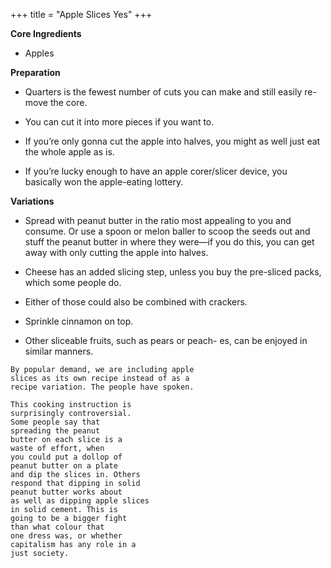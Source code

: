 +++
title = "Apple Slices Yes"
+++

**Core Ingredients**
- Apples

**Preparation**
- Quarters is the fewest number of cuts you can make and still easily re-
move the core.

- You can cut it into more pieces if you want to.

- If you’re only gonna cut the apple into halves, you might as well just eat
the whole apple as is.

- If you’re lucky enough to have an apple corer/slicer device, you basically
won the apple-eating lottery.

**Variations**
- Spread with peanut butter in the ratio most
appealing to you and consume. Or use a
spoon or melon baller to scoop the seeds out
and stuff the peanut butter in where they
were—if you do this, you can get away with
only cutting the apple into halves.

- Cheese has an added slicing step, unless you
buy the pre-sliced packs, which some people
do.

- Either of those could also be combined with
crackers.

- Sprinkle cinnamon on top.

- Other sliceable fruits, such as pears or peach-
es, can be enjoyed in similar manners.

```
By popular demand, we are including apple
slices as its own recipe instead of as a
recipe variation. The people have spoken.
```
```
This cooking instruction is
surprisingly controversial.
Some people say that
spreading the peanut
butter on each slice is a
waste of effort, when
you could put a dollop of
peanut butter on a plate
and dip the slices in. Others
respond that dipping in solid
peanut butter works about
as well as dipping apple slices
in solid cement. This is
going to be a bigger fight
than what colour that
one dress was, or whether
capitalism has any role in a
just society.
```